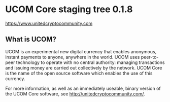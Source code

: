 UCOM Core staging tree 0.1.8
===============================

https://www.unitedcryptocommunity.com


What is UCOM?
----------------

UCOM is an experimental new digital currency that enables anonymous, instant
payments to anyone, anywhere in the world. UCOM uses peer-to-peer technology
to operate with no central authority: managing transactions and issuing money
are carried out collectively by the network. UCOM Core is the name of the open
source software which enables the use of this currency.

For more information, as well as an immediately useable, binary version of
the UCOM Core software, see http://unitedcryptocommunity.com/.
